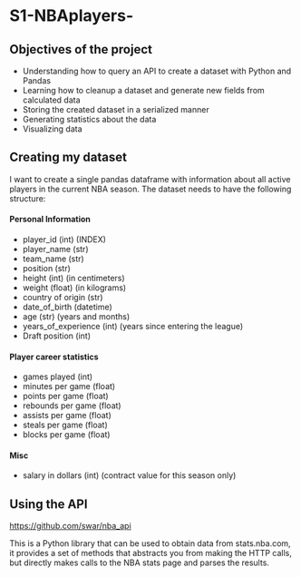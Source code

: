 # S1-NBAplayers-

## Objectives of the project

- Understanding how to query an API to create a dataset with Python and Pandas
- Learning how to cleanup a dataset and generate new fields from calculated data
- Storing the created dataset in a serialized manner
- Generating statistics about the data
- Visualizing data

## Creating my dataset

I want to create a single pandas dataframe with information about all active players in the current NBA season. The dataset needs to have the following structure:

#### Personal Information
  - player_id (int) (INDEX)
  - player_name (str)
  - team_name (str)
  - position (str)
  - height (int) (in centimeters)
  - weight (float) (in kilograms)
  - country of origin (str)
  - date_of_birth (datetime)
  - age (str) (years and months)
  - years_of_experience (int) (years since entering the league)
  - Draft position (int)
  
#### Player career statistics
  - games played (int)
  - minutes per game (float)
  - points per game (float)
  - rebounds per game (float)
  - assists per game (float)
  - steals per game (float)
  - blocks per game (float)
  
#### Misc
  - salary in dollars (int) (contract value for this season only)

## Using the API

https://github.com/swar/nba_api

This is a Python library that can be used to obtain data from stats.nba.com, it provides a set of methods that abstracts you from making the HTTP calls, but directly makes calls to the NBA stats page and parses the results.


